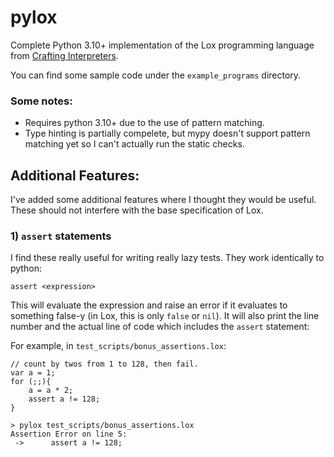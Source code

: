 # pylox
Complete Python 3.10+ implementation of the Lox programming language from [Crafting Interpreters](https://craftinginterpreters.com/).

You can find some sample code under the `example_programs` directory.

### Some notes:

 - Requires python 3.10+ due to the use of pattern matching.
 - Type hinting is partially compelete, but mypy doesn't support pattern matching yet so I can't actually run the static checks.

## Additional Features:

I've added some additional features where I thought they would be useful. These should not interfere with the base specification of Lox. 

### 1) `assert` statements

I find these really useful for writing really lazy tests. They work identically to python:

```
assert <expression>
```

This will evaluate the expression and raise an error if it evaluates to something false-y (in Lox, this is only `false` or `nil`). It will also print the line number and the actual line of code which includes the `assert` statement:

For example, in `test_scripts/bonus_assertions.lox`:
```
// count by twos from 1 to 128, then fail.
var a = 1;
for (;;){
    a = a * 2;
    assert a != 128;
}
```

```
> pylox test_scripts/bonus_assertions.lox
Assertion Error on line 5: 
 ->      assert a != 128;
```